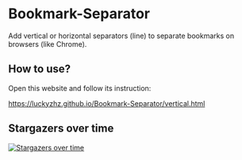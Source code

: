 # Bookmark-Separator

Add vertical or horizontal separators (line) to separate bookmarks  on browsers (like Chrome).

## How to use?

Open this website and follow its instruction:

<https://luckyzhz.github.io/Bookmark-Separator/vertical.html>

## Stargazers over time

[![Stargazers over time](https://starchart.cc/luckyzhz/Bookmark-Separator.svg)](https://starchart.cc/luckyzhz/Bookmark-Separator)
